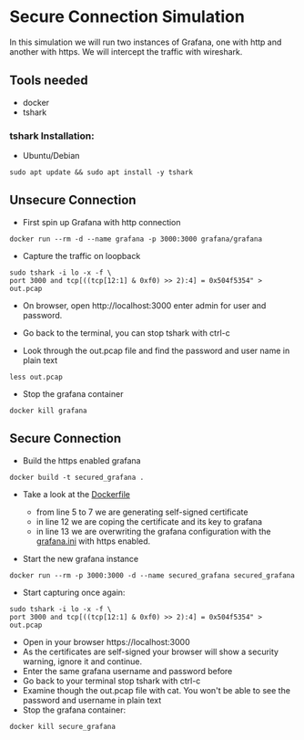 # Secure Connection Simulation

In this simulation we will run two instances of Grafana, one with http and another with https. We will intercept the traffic with wireshark.

## Tools needed

- docker
- tshark 

### tshark Installation:

- Ubuntu/Debian
```
sudo apt update && sudo apt install -y tshark
```

## Unsecure Connection 

- First spin up Grafana with http connection

```
docker run --rm -d --name grafana -p 3000:3000 grafana/grafana
```

- Capture the traffic on loopback

```
sudo tshark -i lo -x -f \
port 3000 and tcp[((tcp[12:1] & 0xf0) >> 2):4] = 0x504f5354" > out.pcap
```

- On browser, open http://localhost:3000 enter admin for user and password.

- Go back to the terminal, you can stop tshark with ctrl-c

- Look through the out.pcap file and find the password and user name in plain text

```
less out.pcap
```

- Stop the grafana container

```
docker kill grafana
```

## Secure Connection

- Build the https enabled grafana

```
docker build -t secured_grafana .
```

- Take a look at the [Dockerfile](Dockerfile)

    - from line 5 to 7 we are generating self-signed  certificate
    - in line 12 we are coping the certificate and its key to grafana
    - in line 13 we are overwriting the grafana configuration with the [grafana.ini](./contrib/grafana.ini) with https enabled.

- Start the new grafana instance 

```
docker run --rm -p 3000:3000 -d --name secured_grafana secured_grafana
```

- Start capturing once again:

```
sudo tshark -i lo -x -f \
port 3000 and tcp[((tcp[12:1] & 0xf0) >> 2):4] = 0x504f5354" > out.pcap
```

- Open in your browser https://localhost:3000
- As the certificates are self-signed your browser will show a security warning, ignore it and continue.
- Enter the same grafana username and password before
- Go back to your terminal stop tshark with ctrl-c
- Examine though the out.pcap file with cat. You won't be able to see the password and username in plain text
- Stop the grafana container:
```
docker kill secure_grafana
```
